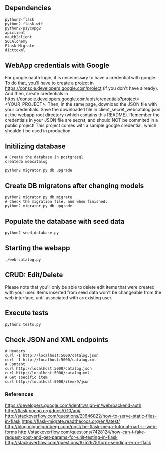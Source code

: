 
## Dependencies

```
python2-flask
python2-flask-wtf
python2-psycopg2
apiclient
oauth2client
SQLAlchemy
Flask-Migrate
dicttoxml
```

## WebApp credentials with Google

For google oauth login, it is nececessary to have a credential with google.
To do that, you'll have to create a project in https://console.developers.google.com/project (if you don't have already).
And then, create credentials in https://console.developers.google.com/apis/credentials?project=<YOUR_PROJECT>.
Then, in the same page, download the JSON file with your credentials.
Save the downloaded file in client_secret_webcatalog.json at the webapp root directory (which contains this README).
Remember the credentials in your JSON file are secret, and should NOT be commited in a public project!
This project comes with a sample google credential, which shouldn't be used in production.

## Initilizing database

```
# Create the database in postgresql
createdb webcatalog

python2 migrator.py db upgrade
```

## Create DB migratons after changing models
```
python2 migrator.py db migrate
# Check the migration file, and when finished:
python2 migrator.py db upgrade
```

## Populate the database with seed data
```
python2 seed_database.py
```

## Starting the webapp
```
./web-catalog.py
```

## CRUD: Edit/Delete

Please note that you'll only be able to delete edit items that were created with your user.
Items inserted from seed data won't be changeable from the web interface, until associated with
an existing user.


## Execute tests
```
python2 tests.py
```

## Check JSON and XML endpoints
```
# Headers
curl -I http://localhost:5000/catalog.json
curl -I http://localhost:5000/catalog.xml
# Content
curl http://localhost:5000/catalog.json
curl http://localhost:5000/catalog.xml
# Get specific item
curl http://localhost:5000/item/9/json
```


### References
https://developers.google.com/identity/sign-in/web/backend-auth
http://flask.pocoo.org/docs/0.10/api/
http://stackoverflow.com/questions/20646822/how-to-serve-static-files-in-flask
https://flask-migrate.readthedocs.org/en/latest/
http://blog.miguelgrinberg.com/post/the-flask-mega-tutorial-part-iii-web-forms
http://stackoverflow.com/questions/7428124/how-can-i-fake-request-post-and-get-params-for-unit-testing-in-flask
http://stackoverflow.com/questions/8552675/form-sending-error-flask
